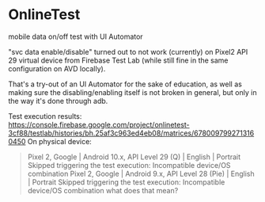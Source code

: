 # OnlineTest
mobile data on/off test with UI Automator

"svc data enable/disable" turned out to not work (currently) on Pixel2 API 29 virtual device from Firebase Test Lab (while still fine in the same configuration on AVD locally).

That's a try-out of an UI Automator for the sake of education, as well as making sure the disabling/enabling itself is not broken in general, but only in the way it's done through adb.

Test execution results: https://console.firebase.google.com/project/onlinetest-3cf88/testlab/histories/bh.25af3c963ed4eb08/matrices/6780097992713160450
On physical device:
> Pixel 2, Google | Android 10.x, API Level 29 (Q) | English | Portrait
> Skipped triggering the test execution: Incompatible device/OS combination
> Pixel 2, Google | Android 9.x, API Level 28 (Pie) | English | Portrait
> Skipped triggering the test execution: Incompatible device/OS combination
what does that mean?
